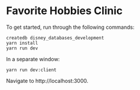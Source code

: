 # Favorite Hobbies Clinic

To get started, run through the following commands:

```
createdb disney_databases_development
yarn install
yarn run dev
```

In a separate window:
```
yarn run dev:client
```

Navigate to http://localhost:3000.